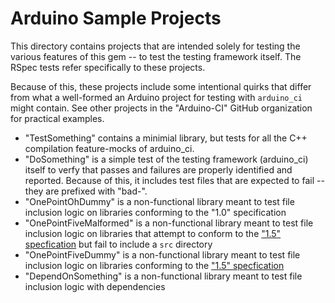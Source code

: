 Arduino Sample Projects
=======================

This directory contains projects that are intended solely for testing the various features of this gem -- to test the testing framework itself.  The RSpec tests refer specifically to these projects.

Because of this, these projects include some intentional quirks that differ from what a well-formed an Arduino project for testing with `arduino_ci` might contain.  See other projects in the "Arduino-CI" GitHub organization for practical examples.


* "TestSomething" contains a minimial library, but tests for all the C++ compilation feature-mocks of arduino_ci.
* "DoSomething" is a simple test of the testing framework (arduino_ci) itself to verfy that passes and failures are properly identified and reported.  Because of this, it includes test files that are expected to fail -- they are prefixed with "bad-".
* "OnePointOhDummy" is a non-functional library meant to test file inclusion logic on libraries conforming to the "1.0" specification
* "OnePointFiveMalformed" is a non-functional library meant to test file inclusion logic on libraries that attempt to conform to the ["1.5" specfication](https://arduino.github.io/arduino-cli/latest/library-specification/) but fail to include a `src` directory
* "OnePointFiveDummy" is a non-functional library meant to test file inclusion logic on libraries conforming to the ["1.5" specfication](https://arduino.github.io/arduino-cli/latest/library-specification/)
* "DependOnSomething" is a non-functional library meant to test file inclusion logic with dependencies
